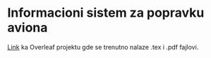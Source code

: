 # Informacioni sistem za popravku aviona

[Link](https://www.overleaf.com/read/hjhzywjdwykw#6efdca) ka Overleaf projektu gde se trenutno nalaze .tex i .pdf fajlovi.